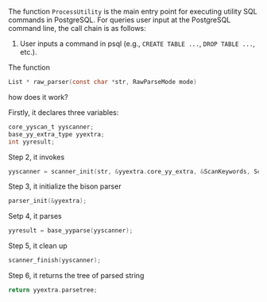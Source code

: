 The function `ProcessUtility` is the main entry point for executing utility SQL commands in PostgreSQL. For queries user input at the PostgreSQL command line, the call chain is as follows:

1. User inputs a command in psql (e.g., `CREATE TABLE ...`, `DROP TABLE ...`, etc.).



The function

```c
List * raw_parser(const char *str, RawParseMode mode)
```

how does it work?

Firstly, it declares three variables:

```c
core_yyscan_t yyscanner;
base_yy_extra_type yyextra;
int yyresult;
```

Step 2, it invokes

```c
yyscanner = scanner_init(str, &yyextra.core_yy_extra, &ScanKeywords, ScanKeywordTokens);
```

Step 3, it initialize the bison parser

``` c
parser_init(&yyextra);
```

Setp 4, it parses

```c
yyresult = base_yyparse(yyscanner);
```

Step 5, it clean up

```c
scanner_finish(yyscanner);
```

Step 6, it returns the tree of parsed string

```c
return yyextra.parsetree;
```

